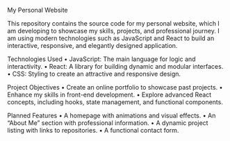 My Personal Website

This repository contains the source code for my personal website, which I am developing to showcase my skills, projects, and professional journey. I am using modern technologies such as JavaScript and React to build an interactive, responsive, and elegantly designed application.

Technologies Used
• JavaScript: The main language for logic and interactivity.
• React: A library for building dynamic and modular interfaces.
• CSS: Styling to create an attractive and responsive design.

Project Objectives
• Create an online portfolio to showcase past projects.
• Enhance my skills in front-end development.
• Explore advanced React concepts, including hooks, state management, and functional components.

Planned Features
• A homepage with animations and visual effects.
• An “About Me” section with professional information.
• A dynamic project listing with links to repositories.
• A functional contact form.
